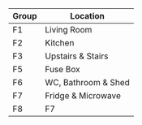 | Group | Location            |
| ----- | ------------------- |
| F1    | Living Room         |
| F2    | Kitchen             |
| F3    | Upstairs & Stairs   |
| F5    | Fuse Box            |
| F6    | WC, Bathroom & Shed |
| F7    | Fridge & Microwave  |
| F8    | F7                  |

